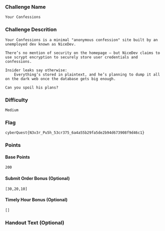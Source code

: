 ### Challenge Name
```
Your Confessions
```

### Challenge Descrition
```
Your Confessions is a minimal "anonymous confession" site built by an unemployed dev known as NiceDev.

There’s no mention of security on the homepage — but NiceDev claims to use scrypt encryption to securely store user credentials and confessions.

Insider leaks say otherwise:
    Everything’s stored in plaintext, and he’s planning to dump it all on the dark web once the database gets big enough.

Can you spoil his plans?
```

### Difficulty
```
Medium
```

### Flag
```
cyberQuest{N3v3r_Pu5h_53cr375_6a4a55b29fa5de2b94d673908f9d46c1}
```

### Points
#### Base Points
```
200
```

#### Submit Order Bonus (Optional)
```
[30,20,10]
```

#### Timely Hour Bonus (Optional)
```
[]
```

### Handout Text (Optional)
```
```
